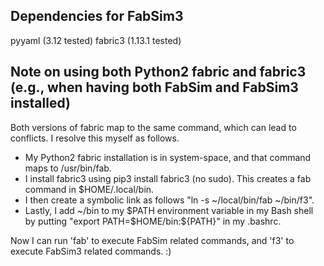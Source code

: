 ## Dependencies for FabSim3

pyyaml (3.12 tested)
fabric3 (1.13.1 tested)

## Note on using both Python2 fabric and fabric3 (e.g., when having both FabSim and FabSim3 installed)

Both versions of fabric map to the same command, which can lead to conflicts. I resolve this myself as follows.

* My Python2 fabric installation is in system-space, and that command maps to /usr/bin/fab.
* I install fabric3 using pip3 install fabric3 (no sudo). This creates a fab command in $HOME/.local/bin.
* I then create a symbolic link as follows "ln -s ~/local/bin/fab ~/bin/f3".
* Lastly, I add ~/bin to my $PATH environment variable in my Bash shell by putting "export PATH=$HOME/bin:${PATH}" in my .bashrc.

Now I can run 'fab' to execute FabSim related commands, and 'f3' to execute FabSim3 related commands. :)
